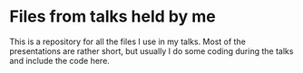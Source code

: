 # Files from talks held by me

This is a repository for all the files I use in my talks. Most of the presentations are rather short, but usually I do some coding during the talks and include the code here.

